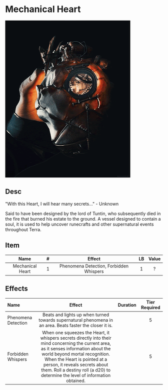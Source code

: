 # Mechanical Heart

![Copyright](MechanicalHeart.gif)

## Desc

"With this Heart, I will hear many secrets…" - Unknown

Said to have been designed by the lord of Tuntin, who subsequently died in the fire that burned his estate to the ground. A vessel designed to contain a soul, it is used to help uncover runecrafts and other supernatural events throughout Terra.

## Item

|       Name       | # |                 Effect                 | LB | Value |
| :--------------: | :-: | :-------------------------------------: | :-: | :---: |
| Mechanical Heart | 1 | Phenomena Detection, Forbidden Whispers | 1 |   ?   |

## Effects

| Name                |                                                                                                                                                            Effect                                                                                                                                                            | Duration | Tier Required |
| :------------------ | :--------------------------------------------------------------------------------------------------------------------------------------------------------------------------------------------------------------------------------------------------------------------------------------------------------------------------: | :------: | :-----------: |
| Phenomena Detection |                                                                                                          Beats and lights up when turned towards supernatural phenomena in an area. Beats faster the closer it is.                                                                                                          |          |       5       |
| Forbidden Whispers  | When one squeezes the Heart, it whispers secrets directly into their mind concerning the current area, as it senses information about the world beyond mortal recognition. When the Heart is pointed at a person, it reveals secrets about them. Roll a destiny roll (a d20) to determine the level of information obtained. |          |       5       |
